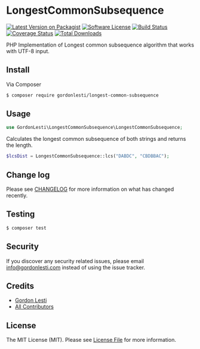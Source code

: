 # LongestCommonSubsequence

[![Latest Version on Packagist][ico-version]][link-packagist]
[![Software License][ico-license]](LICENSE.md)
[![Build Status][ico-travis]][link-travis]
[![Coverage Status][ico-coveralls]][link-coveralls]
[![Total Downloads][ico-downloads]][link-downloads]

PHP Implementation of Longest common subsequence algorithm that works with UTF-8 input.

## Install

Via Composer

``` bash
$ composer require gordonlesti/longest-common-subsequence
```

## Usage

``` php
use GordonLesti\LongestCommonSubsequence\LongestCommonSubsequence;
```

Calculates the longest common subsequence of both strings and returns the length.

``` php
$lcsDist = LongestCommonSubsequence::lcs("DABDC", "CBDBBAC");
```

## Change log

Please see [CHANGELOG](CHANGELOG.md) for more information on what has changed recently.

## Testing

``` bash
$ composer test
```

## Security

If you discover any security related issues, please email info@gordonlesti.com instead of using the issue tracker.

## Credits

- [Gordon Lesti][link-author]
- [All Contributors][link-contributors]

## License

The MIT License (MIT). Please see [License File](LICENSE) for more information.

[ico-version]: https://img.shields.io/packagist/v/gordonlesti/longest-common-subsequence.svg?style=flat-square
[ico-license]: https://img.shields.io/badge/license-MIT-brightgreen.svg?style=flat-square
[ico-travis]: https://img.shields.io/travis/GordonLesti/LongestCommonSubsequence/master.svg?style=flat-square
[ico-coveralls]: https://img.shields.io/coveralls/GordonLesti/LongestCommonSubsequence/master.svg?style=flat-square
[ico-downloads]: https://img.shields.io/packagist/dt/gordonlesti/longest-common-subsequence.svg?style=flat-square

[link-packagist]: https://packagist.org/packages/gordonlesti/longest-common-subsequence
[link-travis]: https://travis-ci.org/GordonLesti/LongestCommonSubsequence
[link-coveralls]: https://coveralls.io/r/GordonLesti/LongestCommonSubsequence?branch=master
[link-downloads]: https://packagist.org/packages/gordonlesti/longest-common-subsequence
[link-author]: https://gordonlesti.com
[link-contributors]: ../../contributors
